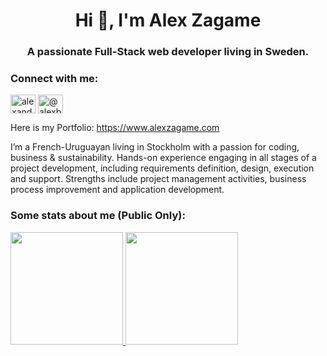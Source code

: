 <h1 align="center">Hi 👋, I'm Alex Zagame</h1>
<h3 align="center">A passionate Full-Stack web developer living in Sweden.</h3>
<h3 align="left">Connect with me:</h3>
<p align="left">
<a href="https://linkedin.com/in/alexandrezagame" target="blank"><img align="center" src="https://cdn.jsdelivr.net/npm/simple-icons@3.0.1/icons/linkedin.svg" alt="alexandrezagame" height="30" width="40" /></a>
<a href="https://medium.com/@alexbacelo" target="blank"><img align="center" src="https://cdn.jsdelivr.net/npm/simple-icons@3.0.1/icons/medium.svg" alt="@alexbacelo" height="30" width="40" /></a>
</p>

Here is my Portfolio: https://www.alexzagame.com

<p>I’m a French-Uruguayan living in Stockholm with a passion for coding, business & sustainability. Hands-on experience engaging in all stages of a project development, including requirements definition, design, execution and support. Strengths include project management activities, business process improvement and application development.</p>


<h3 align="left">Some stats about me (Public Only):</h3>
<a href="https://github.com/alexandrezagame">
  <img height="180em" src="https://github-readme-stats.vercel.app/api?username=alexandrezagame&theme=buefy&show_icons=true" />
  <img height="180em" src="https://github-readme-stats.vercel.app/api/top-langs/?username=alexandrezagame&theme=buefy&layout=compact" />
</a>


